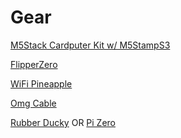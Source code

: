 # Gear
[M5Stack Cardputer Kit w/ M5StampS3](https://shop.m5stack.com/products/m5stack-cardputer-kit-w-m5stamps3)

[FlipperZero](https://flipperzero.one/)

[WiFi Pineapple](https://shop.hak5.org/products/wifi-pineapple?variant=32019576094833)

[Omg Cable](https://shop.hak5.org/products/omg-cable)

[Rubber Ducky](https://shop.hak5.org/collections/best-selling/products/usb-rubber-ducky) OR [Pi Zero](https://www.raspberrypi.com/products/raspberry-pi-zero/)
